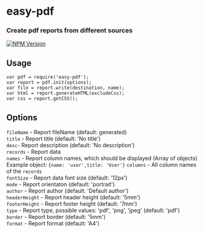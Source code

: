# easy-pdf
### Create pdf reports from different sources
[![NPM Version][npm-image]][npm-url]

## Usage
    var pdf = require('easy-pdf');
    var report = pdf.init(options);
    var file = report.write(destination, name);
    var html = report.generateHTML(excludeCss);
    var css = report.getCSS();
## Options
```fileName``` - Report fileName (default: generated) <br/>
```title``` - Report title (default: 'No title') <br/>
```desc```- Report description (default: 'No description') <br/>
```records``` - Report data <br/>
```names``` - Report column names, which should be displayed (Array of objects) Example object: `{name: 'user',title: 'User'}`
```columns``` - All column names of the ```records``` <br/>
```fontSize``` - Report data font size (default: '12px') <br/>
```mode``` - Report orientaton (default: 'portrait') <br/>
```author``` - Report author (default: 'Default author') <br/>
```headerHeight``` - Report header height (default: '5mm') <br/>
```footerHeight``` - Report footer height (default: '7mm') <br/>
```type``` - Report type, possible values: 'pdf', 'png', 'jpeg' (default: 'pdf') <br/>
```border``` - Report border (default: '5mm') <br/>
```format``` - Report format (default: 'A4') <br/>

[npm-image]: https://img.shields.io/npm/v/easy-pdf.svg
[npm-url]: https://npmjs.org/package/easy-pdf